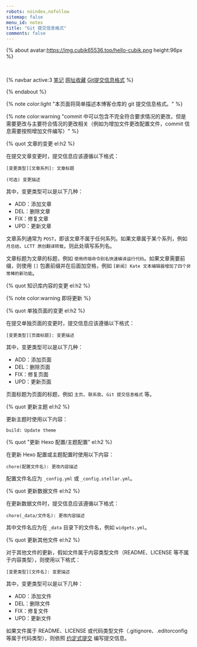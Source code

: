 ```yaml
---
robots: noindex,nofollow
sitemap: false
menu_id: notes
title: "Git 提交信息格式"
comments: false
---
```


{% about avatar:https://img.cubik65536.top/hello-cubik.png height:96px %}

<br/>

{% navbar active:3 [笔记](/notes/) [网址收藏](/bookmarks/) [Git提交信息格式](/commit-message-conventions/) %}

{% endabout %}

{% note color:light "本页面将简单描述本博客仓库的 git 提交信息格式。" %}

{% note color:warning "commit 中可以包含不完全符合要求情况的更改，但是需要更改与主要符合情况的更改相关（例如为增加文件更改配置文件，commit 信息需要按照增加文件编写）" %}

{% quot 文章的变更 el:h2 %}

在提交文章变更时，提交信息应该遵循以下格式：

```text
[变更类型][文章系列]: 文章标题

(可选) 变更描述
```

其中，变更类型可以是以下几种：

- ADD：添加文章
- DEL：删除文章
- FIX：修复文章
- UPD：更新文章

文章系列通常为 `POST`，即该文章不属于任何系列。如果文章属于某个系列，例如 `月总结`、`LCTT 原创翻译转载`，则此处填写系列名。

文章标题为文章的标题，例如 `使用终端命令别名快速编译运行代码`。如果文章需要前缀，则使用 `[]` 包裹前缀并在后面加空格，例如 `[新闻] Kate 文本编辑器增加了四个非常棒的新功能`。

{% quot 知识库内容的变更 el:h2 %}

{% note color:warning 即将更新 %}

{% quot 单独页面的变更 el:h2 %}

在提交单独页面的变更时，提交信息应该遵循以下格式：

```text
[变更类型][页面标题]: 变更描述
```

其中，变更类型可以是以下几种：

- ADD：添加页面
- DEL：删除页面
- FIX：修复页面
- UPD：更新页面

页面标题为页面的标题，例如 `主页`、`联系我`、`Git 提交信息格式` 等。

{% quot 更新主题 el:h2 %}

更新主题时使用以下内容：

```text
build: Update theme
```

{% quot "更新 Hexo 配置/主题配置" el:h2 %}

在更新 Hexo 配置或主题配置时使用以下内容：

```text
chore(配置文件名): 更改内容描述
```

配置文件名应为 `_config.yml` 或 `_config.stellar.yml`。

{% quot 更新数据文件 el:h2 %}

在更新数据文件时，提交信息应该遵循以下格式：

```text
chore(_data/文件名): 更改内容描述
```

其中文件名应为在 `_data` 目录下的文件名，例如 `widgets.yml`。

{% quot 更新其他文件 el:h2 %}

对于其他文件的更新，假如文件属于内容类型文件（README、LICENSE 等不属于内容类型），则使用以下格式：

```text
[变更类型][文件名]: 变更描述
```

其中，变更类型可以是以下几种：

- ADD：添加文件
- DEL：删除文件
- FIX：修复文件
- UPD：更新文件

如果文件属于 README、LICENSE 或代码类型文件（.gitignore、.editorconfig 等属于代码类型），则依照 [约定式提交](https://www.conventionalcommits.org/zh-hans/v1.0.0/) 编写提交信息。

